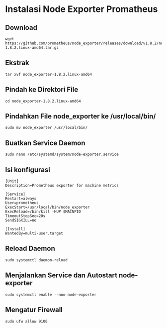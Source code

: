 # Instalasi Node Exporter Promatheus

## Download

```
wget https://github.com/prometheus/node_exporter/releases/download/v1.8.2/node_exporter-1.8.2.linux-amd64.tar.gz
```

## Ekstrak

```
tar xvf node_exporter-1.8.2.linux-amd64
```

## Pindah ke Direktori File

```
cd node_exporter-1.8.2.linux-amd64
```

## Pindahkan File node_exporter ke /usr/local/bin/

```
sudo mv node_exporter /usr/local/bin/
```

## Buatkan Service Daemon

```
sudo nano /etc/systemd/system/node-exporter.service
```

## Isi konfigurasi

```
[Unit]
Description=Prometheus exporter for machine metrics

[Service]
Restart=always
User=prometheus
ExecStart=/usr/local/bin/node_exporter
ExecReload=/bin/kill -HUP $MAINPID
TimeoutStopSec=20s
SendSIGKILL=no

[Install]
WantedBy=multi-user.target
```

## Reload Daemon

```
sudo systemctl daemon-reload
```

## Menjalankan Service dan Autostart node-exporter

```
sudo systemctl enable --now node-exporter
```

## Mengatur Firewall

```
sudo ufw allow 9100
```
